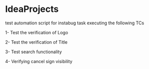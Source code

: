# IdeaProjects

test automation script for instabug task executing the following TCs

1- Test the verification of Logo

2- Test the verification of Title

3- Test search functionality

4- Verifying cancel sign visibility
